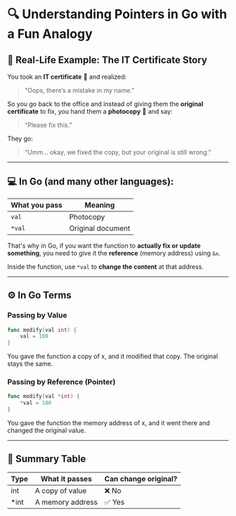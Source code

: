 # 🔍 Understanding Pointers in Go with a Fun Analogy

## 📜 Real-Life Example: The IT Certificate Story

You took an **IT certificate** 📜 and realized:

> “Oops, there’s a mistake in my name.”

So you go back to the office and instead of giving them the **original certificate** to fix, you hand them a **photocopy** 📄 and say:

> “Please fix this.”

They go:

> “Umm… okay, we fixed the copy, but your original is still wrong.”

---

## 💻 In Go (and many other languages):

| What you pass     | Meaning                |
|-------------------|------------------------|
| `val`             | Photocopy              |
| `*val`            | Original document      |

That's why in Go, if you want the function to **actually fix or update something**, you need to give it the **reference** (memory address) using `&x`.

Inside the function, use `*val` to **change the content** at that address.

---

## ⚙️ In Go Terms

### Passing by Value

```go
func modify(val int) {
    val = 100
}
```

You gave the function a copy of x, and it modified that copy. The original stays the same.

### Passing by Reference (Pointer)

```go
func modify(val *int) {
    *val = 100
}
```

You gave the function the memory address of x, and it went there and changed the original value.

---

## 🔁 Summary Table

| Type  | What it passes      | Can change original? |
|-------|----------------------|----------------------|
| int   | A copy of value      | ❌ No                |
| *int  | A memory address     | ✅ Yes               |